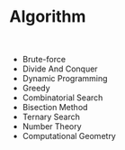 # Algorithm

<br>

- Brute-force
- Divide And Conquer
- Dynamic Programming
- Greedy
- Combinatorial Search
- Bisection Method
- Ternary Search
- Number Theory
- Computational Geometry